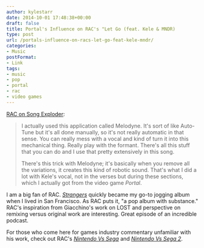 ```yaml
---
author: kylestarr
date: 2014-10-01 17:48:38+00:00
draft: false
title: Portal's Influence on RAC's "Let Go (feat. Kele & MNDR)
type: post
url: /portals-influence-on-racs-let-go-feat-kele-mndr/
categories:
- Music
postFormat:
- Link
tags:
- music
- pop
- portal
- rac
- video games
---
```


[RAC on Song Exploder](https://itunes.apple.com/us/podcast/rac-let-go-feat.-kele-mndr/id788236947?i=319591646&mt=2):


<blockquote>I actually used this application called Melodyne. It's sort of like Auto-Tune but it's all done manually, so it's not really automatic in that sense. You can really mess with a vocal and kind of turn it into this mechanical thing. Really play with the formant. There's all this stuff that you can do and I use that pretty extensively in this song.

There's this trick with Melodyne; it's basically when you remove all the variations, it creates this kind of robotic sound. That's what I did a lot with Kele's vocal, not in the verses but during these sections, which I actually got from the video game _Portal_.</blockquote>


I am a big fan of RAC. _[Strangers](https://itunes.apple.com/us/album/strangers/id844000739)_ quickly became my go-to jogging album when I lived in San Francisco. As RAC puts it, "a pop album with substance." RAC's inspiration from Giacchino's work on LOST and perspective on remixing versus original work are interesting. Great episode of an incredible podcast.

For those who come here for games industry commentary unfamiliar with his work, check out RAC's [_Nintendo Vs Sega_](https://soundcloud.com/rac/sets/nintendo-vs-sega) and [_Nintendo Vs Sega 2_](https://soundcloud.com/rac/sets/nintendo-vs-sega-2).
